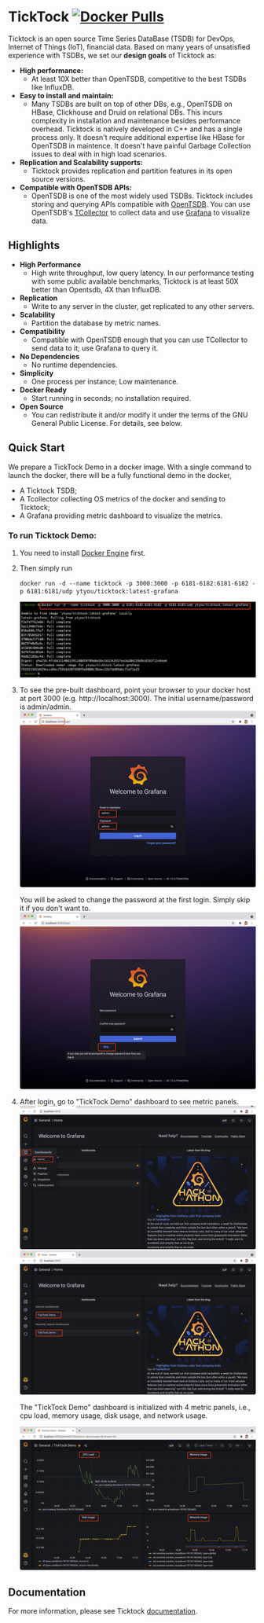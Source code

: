 # TickTock [![Docker Pulls](https://img.shields.io/docker/pulls/ytyou/ticktock)](https://hub.docker.com/r/ytyou/ticktock)

Ticktock is an open source Time Series DataBase (TSDB) for DevOps, Internet of Things (IoT), financial data. Based on many years of unsatisfied experience with TSDBs, we set our **design goals** of Ticktock as:

* **High performance:** 
  - At least 10X better than OpenTSDB, competitive to the best TSDBs like InfluxDB.
* **Easy to install and maintain:** 
  - Many TSDBs are built on top of other DBs, e.g., OpenTSDB on HBase, Clickhouse and Druid on relational DBs. This incurs complexity in installation and maintenance besides performance overhead. Ticktock is natively developed in C++ and has a single process only. It doesn't require additional expertise like HBase for OpenTSDB in maintence. It doesn't have painful Garbage Collection issues to deal with in high load scenarios.
* **Replication and Scalability supports:**
  - Ticktock provides replication and partition features in its open source versions.
* **Compatible with OpenTSDB APIs:** 
  - OpenTSDB is one of the most widely used TSDBs. Ticktock includes storing and querying APIs compatible with [OpenTSDB](http://opentsdb.net). You can use OpenTSDB's [TCollector](https://github.com/OpenTSDB/tcollector) to collect data and use [Grafana](https://grafana.com) to visualize data.

## Highlights

* **High Performance** 
  - High write throughput, low query latency. In our performance testing with some public available benchmarks, Ticktock is at least 50X better than Opentsdb, 4X than InfluxDB.
* **Replication** 
  - Write to any server in the cluster, get replicated to any other servers.
* **Scalability** 
  - Partition the database by metric names.
* **Compatibility** 
  - Compatible with OpenTSDB enough that you can use TCollector to send data to it; use Grafana to query it.
* **No Dependencies** 
  - No runtime dependencies.
* **Simplicity** 
  - One process per instance; Low maintenance.
* **Docker Ready** 
  - Start running in seconds; no installation required.
* **Open Source** 
  - You can redistribute it and/or modify it under the terms of the GNU General Public License. For details, see below.


## Quick Start

We prepare a TickTock Demo in a docker image. With a single command to launch the docker, there will be a fully functional demo in the docker,
- A Ticktock TSDB; 
- A Tcollector collecting OS metrics of the docker and sending to Ticktock; 
- A Grafana providing metric dashboard to visualize the metrics.

### To run Ticktock Demo:
1. You need to install [Docker Engine](https://docs.docker.com/engine/install/) first. 
2. Then simply run

       docker run -d --name ticktock -p 3000:3000 -p 6181-6182:6181-6182 -p 6181:6181/udp ytyou/ticktock:latest-grafana
    
   ![Docker command execution example](/docs/images/dockerDemoCmd.jpg)
    
3. To see the pre-built dashboard, point your browser to your docker host at port 3000 (e.g. http://localhost:3000).
   The initial username/password is admin/admin. 
   ![Docker Demo: Grafana login page](/docs/images/dockerDemoLogin1.jpg)

   You will be asked to change the password at the first login. Simply skip it if you don't want to.
   ![Docker Demo: Grafana login page](/docs/images/dockerDemoLogin2.jpg)
 
4. After login, go to "TickTock Demo" dashboard to see metric panels.
   ![Docker Demo: Grafana Dashboard](/docs/images/dockerDemoDashboard1.jpg)
   ![Docker Demo: Grafana Dashboard 2](/docs/images/dockerDemoDashboard2.jpg)
 
   The "TickTock Demo" dashboard is initialized with 4 metric panels, i.e., cpu load, memory usage, disk usage, and network usage.
   
   ![Docker Demo: Grafana Dashboard 3](/docs/images/dockerDemoDashboard3.jpg)

## Documentation

For more information, please see Ticktock [documentation](https://github.com/ytyou/ticktock/wiki/User-Guide).
